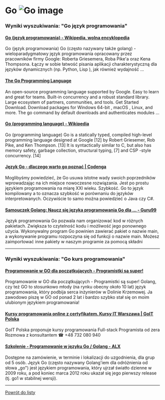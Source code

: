 # Go ![Go image](https://www.tiobe.com/wp-content/themes/tiobe/tiobe-index/images/Go.png)

### Wyniki wyszukiwania: "Go język programowania" 

#### [Go (język programowania) - Wikipedia, wolna encyklopedia](https://pl.wikipedia.org/wiki/Go_(język_programowania)) 

 Go (język programowania) Go (często nazywany także golang) - wieloparadygmatowy język programowania opracowany przez pracowników firmy Google: Roberta Griesemera, Roba Pike'a oraz Kena Thompsona. Łączy w sobie łatwość pisania aplikacji charakterystyczną dla języków dynamicznych (np. Python, Lisp ), jak również wydajność ...


#### [The Go Programming Language](https://go.dev/) 

 An open-source programming language supported by Google. Easy to learn and great for teams. Built-in concurrency and a robust standard library. Large ecosystem of partners, communities, and tools. Get Started Download. Download packages for Windows 64-bit , macOS , Linux, and more. The go command by default downloads and authenticates modules ...


#### [Go (programming language) - Wikipedia](https://en.wikipedia.org/wiki/Go_(programming_language)) 

 Go (programming language) Go is a statically typed, compiled high-level programming language designed at Google [12] by Robert Griesemer, Rob Pike, and Ken Thompson. [13] It is syntactically similar to C, but also has memory safety, garbage collection, structural typing, [7] and CSP -style concurrency. [14]


#### [Język Go - dlaczego warto go poznać | Codenga](https://codenga.pl/artykuly/poradniki/jezyk_go_dlaczego_wart_go_poznac) 

 Moglibyśmy powiedzieć, że Go usuwa istotne wady swoich poprzedników wprowadzając na ich miejsce nowoczesne rozwiązania. Jest po prostu językiem programowania na miarę XXI wieku. Szybkość. Go to język kompilowany a to oznacza szybkość w porównaniu do języków interpretowanych. Oczywiście to samo można powiedzieć o Java czy C#.


#### [Samouczek Golang: Naucz się języka programowania Go dla ... - Guru99](https://www.guru99.com/pl/google-go-tutorial.html) 

 Język programowania Go pozwala nam organizować kod w różnych pakietach. Zwiększa to czytelność kodu i możliwość jego ponownego użycia. Wykonywalny program Go powinien zawierać pakiet o nazwie main, a wykonywanie programu rozpoczyna się od funkcji o nazwie main. Możesz zaimportować inne pakiety w naszym programie za pomocą składni




---

### Wyniki wyszukiwania: "Go kurs programowania" 

#### [Programowanie w GO dla początkujących - Programistki są super!](https://programistkisasuper.pl/programowanie-w-go-dla-poczatkujacych/) 

 Programowanie w GO dla początkujących - Programistki są super! Golang, czy też GO to stosunkowo młody (na rynku obecny około 10 lat) język programowania, który podbija serca inżynierów w Dolinie Krzemowej. Ja zawodowo piszę w GO od ponad 2 lat i bardzo szybko stał się on moim ulubionym językiem programowania!


#### [Kursy programowania online z certyfikatem. Kursy IT Warszawa | GoIT Polska](https://goit.global/pl/) 

 GoIT Polska proponuje kursy programowania Full-stack Programista od zera Rozmowa z konsultantem ☎ +48 732 080 940


#### [Szkolenie - Programowanie w języku Go / Golang - ALX](https://www.alx.pl/szkolenia/golang-go-programowanie/) 

 Dostępne na zamówienie, w terminie i lokalizacji do uzgodnienia, dla grup od 5 osób. Język Go (często nazywany Golang'iem dla odróżnienia od słowa „go") jest językiem programowania, który ujrzał światło dzienne w 2009 roku, a pod koniec marca 2012 roku ukazał się jego pierwszy release (tj. go1 w stabilnej wersji).




---

 [Powrót do listy](/home/mhz/Dokumenty/studia/sem4/awww/lab1/website/top20.md)